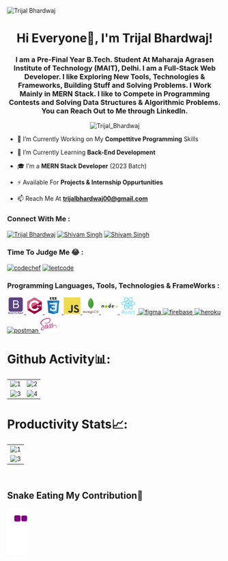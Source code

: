 ![Trijal Bhardwaj](https://socialify.git.ci/Trijal-Bhardwaj/macOS-Clone/image?description=1&descriptionEditable=A%20Full%20macOS%20UI%20Clone%20(Front-End)%20With%20Desktop%20%2B%20Dock%20%2B%20Apps%20%2B%20Games.%2015%25%20Faster%20Response%20Time%20than%20UI%20shared%20via%20VNC%2FRemote%20Desktop.&font=Raleway&language=1&name=1&owner=1&pattern=Brick%20Wall&theme=Dark)
<h1 align="center">Hi Everyone👋, I'm Trijal Bhardwaj!</h1>
<h3 align="center">I am a Pre-Final Year B.Tech. Student At Maharaja Agrasen Institute of Technology (MAIT), Delhi. I am a Full-Stack Web Developer. I like Exploring New Tools, Technologies & Frameworks, Building Stuff and Solving Problems. I Work Mainly in MERN Stack. I like to Compete in Programming Contests and Solving Data Structures & Algorithmic Problems. You can Reach Out to Me through LinkedIn.</h3>
<p></p>
<p></p>
<p align="center "> <img src="https://komarev.com/ghpvc/?username=trijal-bhardwaj&label=Trijal%20Bhardwaj's%20Profile%20Views&color=brightgreen&style=plastic" alt="Trijal_Bhardwaj" /></p>

- 🔭 I’m Currently Working on My **Compettitve Programming** Skills

- 🌱 I’m Currently Learning **Back-End Development**

- 🎓 I’m a **MERN Stack Developer** (2023 Batch) </br>

- ⚡ Available For **Projects & Internship Oppurtunities**

- 📫 Reach Me At **trijalbhardwaj00@gmail.com**

<h3 align="left">Connect With Me :</h3>
<p align="left">

<a href="" target="blank"><img align="center" src="https://raw.githubusercontent.com/shivamsingh124/shivamsingh124/main/netlify.svg" alt="Trijal Bhardwaj" height="30" width="30" /></a>
<a href="https://www.linkedin.com/in/trijal-bhardwaj/" target="blank"><img align="center" src="https://raw.githubusercontent.com/rahuldkjain/github-profile-readme-generator/master/src/images/icons/Social/linked-in-alt.svg" alt="Shivam Singh" height="30" width="40" /></a>
<a href="mailto:trijalbhardwaj00@gmail.com" target="blank"><img align="center" src="https://raw.githubusercontent.com/shivamsingh124/shivamsingh124/main/mail.png" alt="Shivam Singh" height="40" width="40" /></a>

<h3 align="left">Time To Judge Me 😂 :</h3>
<a href="https://www.codechef.com/users/tri14_bhar" target="_blank"><img align="center" src="https://cdn.codechef.com/images/cc-logo-sd.svg" alt="codechef" height="30" width="40" /></a>
<a href="https://leetcode.com/Tri14Bhar/" target="_blank"><img align="center" src="https://raw.githubusercontent.com/rahuldkjain/github-profile-readme-generator/master/src/images/icons/Social/leet-code.svg" alt="leetcode" height="30" width="40" /></a>


</p>


<h3 align="left">Programming Languages, Tools, Technologies & FrameWorks :</h3>
<p align="left"> <a href="https://getbootstrap.com" target="_blank"> <img src="https://raw.githubusercontent.com/devicons/devicon/master/icons/bootstrap/bootstrap-plain-wordmark.svg" alt="bootstrap" width="40" height="40"/> </a> <a href="https://www.w3schools.com/cpp/" target="_blank"> <img src="https://raw.githubusercontent.com/devicons/devicon/master/icons/cplusplus/cplusplus-original.svg" alt="cplusplus" width="40" height="40"/> </a> <a href="https://www.w3schools.com/css/" target="_blank"> <img src="https://raw.githubusercontent.com/devicons/devicon/master/icons/css3/css3-original-wordmark.svg" alt="css3" width="40" height="40"/> </a> <a href="https://developer.mozilla.org/en-US/docs/Web/JavaScript" target="_blank"> <img src="https://raw.githubusercontent.com/devicons/devicon/master/icons/javascript/javascript-original.svg" alt="javascript" width="40" height="40"/> </a> <a href="https://www.mongodb.com/" target="_blank"> <img src="https://raw.githubusercontent.com/devicons/devicon/master/icons/mongodb/mongodb-original-wordmark.svg" alt="mongodb" width="40" height="40"/> </a> <a href="https://nodejs.org" target="_blank"> <img src="https://raw.githubusercontent.com/devicons/devicon/master/icons/nodejs/nodejs-original-wordmark.svg" alt="nodejs" width="40" height="40"/> </a>  </a> <a href="https://reactjs.org/" target="_blank"> <img src="https://raw.githubusercontent.com/devicons/devicon/master/icons/react/react-original-wordmark.svg" alt="react" width="40" height="40"/> </a><a href="https://www.figma.com/" target="_blank"> <img src="https://www.vectorlogo.zone/logos/figma/figma-icon.svg" alt="figma" width="40" height="40"/> </a><a href="https://firebase.google.com/" target="_blank"> <img src="https://www.vectorlogo.zone/logos/firebase/firebase-icon.svg" alt="firebase" width="40" height="40"/> </a> <a href="https://heroku.com" target="_blank"> <img src="https://www.vectorlogo.zone/logos/heroku/heroku-icon.svg" alt="heroku" width="40" height="40"/> </a><a href="https://postman.com" target="_blank"> <img src="https://www.vectorlogo.zone/logos/getpostman/getpostman-icon.svg" alt="postman" width="40" height="40"/> </a> <a href="https://sass-lang.com" target="_blank"> <img src="https://raw.githubusercontent.com/devicons/devicon/master/icons/sass/sass-original.svg" alt="sass" width="40" height="40"/> </a>  </p>

# Github Activity📊:

<table>
  <tr>
    <td><img src="https://github-readme-stats.vercel.app/api?username=shivamsingh124&theme=radical&show_icons=true"  display=block width=100% height=auto  alt="1" ></td>
    <td><img src="https://github-readme-stats.vercel.app/api/top-langs/?username=shivamsingh124&theme=radical&layout=compact&hide=Jupyter%20Notebook"  display=block width=100% height=auto  alt="2" ></td>
   </tr> 
   <tr>
      <td><img src="https://github-readme-streak-stats.herokuapp.com/?user=shivamsingh124&theme=tokyonight"  display=block width=100% height=auto alt="3" ></td>
      <td><img src="https://github-readme-stats.vercel.app/api/wakatime?username=Mahera_msf&custom_title=My%20Weekly%20Stats&layout=compact&theme=tokyonight" align="right" display=block width=100% height=auto  alt="4"  >
  </td>
  </tr>
</table>



# Productivity Stats📈:
<table>
  <tr>
    <td><img src="https://github-profile-summary-cards.vercel.app/api/cards/profile-details?username=shivamsingh124&theme=monokai"  display=block width=100% height=auto  alt="1" ></td>
   </tr> 
   <tr>
      <td><img src="https://activity-graph.herokuapp.com/graph?username=shivamsingh124&bg_color=1a1b27&color=be90f2&line=638fda&point=35aea1&area=true"  display=block width=100% height=auto alt="3" ></td>
  </td>
  </tr>
</table>

<br>

## Snake Eating My Contribution🤔
![snake gif](https://github.com/shivamsingh124/shivamsingh124/blob/output/github-contribution-grid-snake.gif)
